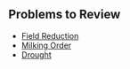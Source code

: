 ## Problems to Review

- [Field Reduction](https://github.com/froge159/usaco_training/tree/main/Field%20Reduction)
- [Milking Order](https://github.com/froge159/usaco_training/tree/main/Milking%20Order)
- [Drought](https://github.com/froge159/usaco_training/tree/main/Drought)
